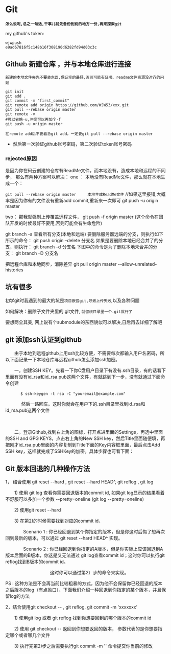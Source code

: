 # Git

**`怎么说呢,总之一句话,干事儿前先备份到别的地方一份,再来探索git`**

my github's token:
```
wjwpush
e9ad67816f5c148b16f308190d6282fd94d03c3c
```

## Github 新建仓库 ，并与本地仓库进行连接

`新建的本地文件夹先不要装东西,保证空的最好,否则可能有证书、readme文件资源没对齐的问题`

```shell
git init
git add .
git commit -m "first_commit"
git remote add origin https://github.com/WJW53/xxx.git
git pull --rebase origin master
git remote -v
#可以省略-u,冲突可以再加个-f
git push -u origin master
```
`在remote add后不要着急git add，一定要git pull --rebase origin master`

- 然后第一次验证github账号密码，第二次验证token账号密码
### rejected原因
是因为你在码云创建的仓库有ReadMe文件，而本地没有，造成本地和远程的不同步，
那么有两种方案可以解决：
one ：
本地没有ReadMe文件，那么就在本地生成一个：

`git pull --rebase origin master     本地生成ReadMe文件`
//如果这里报错,大概率是因为你有的文件没有重新add commit,重新来一次即可
git push -u origin master

two：
那我就强制上传覆盖远程文件，
git push -f origin master
(这个命令在团队开发的时候最好不要用,否则可能会有生命危险)

git branch -a 查看所有分支(本地和远端)
要删除服务器远端的分支，则执行如下所示的命令：
git push origin –delete 分支名
如果是要删除本地已经合并了的分支，则执行：
git branch –d 分支名
下图中的命令是为了删除本地未合并的分支：
git branch –D 分支名

把远程仓库和本地同步，消除差异
git pull origin master --allow-unrelated-histories


## 坑有很多

初学git时我遇到的最大的坑是`项目嵌套git,导致上传失败`,以及各种问题

如何解决：删除子文件夹里的.git文件, `就留根目录里一个.git就行了`

要想两全其美, 网上说有个submodule的东西貌似可以解决,日后再去详细了解吧


## git 添加ssh认证到github
　　由于本地到远程github上用ssh比较方便，不需要每次都输入用户名密码，所以下面记录一下本地仓库与远程github怎么添加ssh加密。

　　一。创建SSH KEY。先看一下你C盘用户目录下有没有.ssh目录，有的话看下里面有没有id_rsa和id_rsa.pub这两个文件，有就跳到下一步，没有就通过下面命令创建
```shell
　　　　$ ssh-keygen -t rsa -C "youremail@example.com"
```
　　  　 然后一路回车。这时你就会在用户下的.ssh目录里找到id_rsa和id_rsa.pub这两个文件   

　　　　

　　二。登录Github,找到右上角的图标，打开点进里面的Settings，再选中里面的SSH and GPG KEYS，点击右上角的New SSH key，然后Title里面随便填，再把刚才id_rsa.pub里面的内容复制到Title下面的Key内容框里面，最后点击Add SSH key，这样就完成了SSHKey的加密。具体步骤也可看下面：


## Git 版本回退的几种操作方法
1， 结合使用 git reset --hard <commit id> , git reset --hard HEAD^,  git reflog , git log

　　1) 使用 git log 查看你需要回退版本的commit id, 如果git log显示的结果看着不舒服可以多加一个参数 --pretty=oneline (git log --pretty=oneline)

　　2)  使用git reset  --hard <commit id>

　　3)  在第2)的时候需要找到对应的commit id， 

　　　　Scenario 1 : 你已经回退到某个你指定的版本，但是你这时后悔了想再次回到最新的版本，可以通过 git reset --hard HEAD^ 实现。

　　　　Scenario 2 : 你已经回退到你指定的A版本，但是你实际上应该回退到A版本后面的B版本，你这是又无法通过 git log查看commit id；这时你可以执行git reflog找到B版本的commit id。

　　　　　　　　　　这时你可以通过第2）步的命令来实现。

 PS : 这种方法是不会再当前比较粗暴的方式，因为他不会保留你已经回退的版本之后版本的log（有点拗口），下面我们介绍一种回退到你指定的某个版本，并且保留log的方法

 

2，结合使用git checkout  <commit id> -- <paths>, git reflog, git commit -m 'xxxxxxx'

　　1) 使用git log 或者 git reflog 找到你想要回到的哪个版本的commit id

　　2) 使用 git checkout <commit id> -- <paths> 返回到你想要返回的版本， <paths>参数代表的是你想要指定哪个或者哪几个文件 

　　3) 执行完第2)步之后需要执行git commit -m '' 命令提交你当前的修改